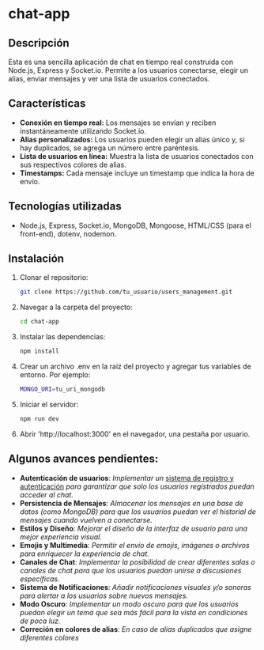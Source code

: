 # chat-app

## Descripción

Esta es una sencilla aplicación de chat en tiempo real construida con Node.js, Express y Socket.io. Permite a los usuarios conectarse, elegir un alias, enviar mensajes y ver una lista de usuarios conectados.

## Características

- **Conexión en tiempo real:** Los mensajes se envían y reciben instantáneamente utilizando Socket.io.
- **Alias personalizados:** Los usuarios pueden elegir un alias único y, si hay duplicados, se agrega un número entre paréntesis.
- **Lista de usuarios en línea:** Muestra la lista de usuarios conectados con sus respectivos colores de alias.
- **Timestamps:** Cada mensaje incluye un timestamp que indica la hora de envío.

## Tecnologías utilizadas

- Node.js, Express, Socket.io, MongoDB, Mongoose, HTML/CSS (para el front-end), dotenv, nodemon.

## Instalación

1. Clonar el repositorio:

   ```bash
   git clone https://github.com/tu_usuario/users_management.git
   
2. Navegar a la carpeta del proyecto:

   ```bash
   cd chat-app

3. Instalar las dependencias:

   ```bash
   npm install
   
4. Crear un archivo .env en la raíz del proyecto y agregar tus variables de entorno. Por ejemplo:

   ```bash
   MONGO_URI=tu_uri_mongodb

5. Iniciar el servidor:

   ```bash
   npm run dev

6. Abrir 'http://localhost:3000' en el navegador, una pestaña por usuario.
   
## Algunos avances pendientes:

- **Autenticación de usuarios**: *Implementar un* [sistema de registro y autenticación](https://github.com/DiegoBottegoni/users_management) *para garantizar que solo los usuarios registrados puedan acceder al chat.*
- **Persistencia de Mensajes**: *Almacenar los mensajes en una base de datos (como MongoDB) para que los usuarios puedan ver el historial de mensajes cuando vuelven a conectarse.*
- **Estilos y Diseño**: *Mejorar el diseño de la interfaz de usuario para una mejor experiencia visual.*
- **Emojis y Multimedia**: *Permitir el envío de emojis, imágenes o archivos para enriquecer la experiencia de chat.*
- **Canales de Chat**: *Implementar la posibilidad de crear diferentes salas o canales de chat para que los usuarios puedan unirse a discusiones específicas.*
- **Sistema de Notificaciones**: *Añadir notificaciones visuales y/o sonoras para alertar a los usuarios sobre nuevos mensajes.*
- **Modo Oscuro**: *Implementar un modo oscuro para que los usuarios puedan elegir un tema que sea más fácil para la vista en condiciones de poca luz.*
- **Correción en colores de alias**: *En caso de alias duplicados que asigne diferentes colores*
